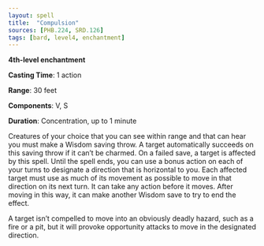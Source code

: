 ```yaml
---
layout: spell
title:  "Compulsion"
sources: [PHB.224, SRD.126]
tags: [bard, level4, enchantment]
---
```


**4th-level enchantment**

**Casting Time**: 1 action

**Range**: 30 feet

**Components**: V, S

**Duration**: Concentration, up to 1 minute

Creatures of your choice that you can see within range and that can hear you must make a Wisdom saving throw. A target automatically succeeds on this saving throw if it can’t be charmed. On a failed save, a target is affected by this spell. Until the spell ends, you can use a bonus action on each of your turns to designate a direction that is horizontal to you. Each affected target must use as much of its movement as possible to move in that direction on its next turn. It can take any action before it moves. After moving in this way, it can make another Wisdom save to try to end the effect.

A target isn’t compelled to move into an obviously deadly hazard, such as a fire or a pit, but it will provoke opportunity attacks to move in the designated direction.
